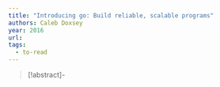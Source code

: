 ```yaml
---
title: "Introducing go: Build reliable, scalable programs"
authors: Caleb Doxsey
year: 2016
url: 
tags:
  - to-read
---
```


> [!abstract]-
> 

